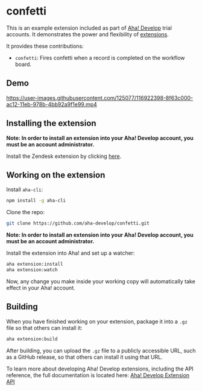 # confetti

This is an example extension included as part of [Aha! Develop](https://www.aha.io/develop/overview) trial accounts. It demonstrates the power and flexibility of [extensions](https://www.aha.io/support/develop/extensions).

It provides these contributions:

- `confetti`: Fires confetti when a record is completed on the workflow board.

## Demo

https://user-images.githubusercontent.com/125077/116922398-8f63c000-ac12-11eb-978b-4bb92a9f1e99.mp4

## Installing the extension

**Note: In order to install an extension into your Aha! Develop account, you must be an account administrator.**

Install the Zendesk extension by clicking [here](https://secure.aha.io/settings/account/extensions/install?url=https%3A%2F%2Fsecure.aha.io%2Fextensions%2Faha-develop.confetti-when-done.gz).

## Working on the extension

Install `aha-cli`:

```sh
npm install -g aha-cli
```

Clone the repo:

```sh
git clone https://github.com/aha-develop/confetti.git
```

**Note: In order to install an extension into your Aha! Develop account, you must be an account administrator.**

Install the extension into Aha! and set up a watcher:

```sh
aha extension:install
aha extension:watch
```

Now, any change you make inside your working copy will automatically take effect in your Aha! account.

## Building

When you have finished working on your extension, package it into a `.gz` file so that others can install it:

```sh
aha extension:build
```

After building, you can upload the `.gz` file to a publicly accessible URL, such as a GitHub release, so that others can install it using that URL.

To learn more about developing Aha! Develop extensions, including the API reference, the full documentation is located here: [Aha! Develop Extension API](https://www.aha.io/support/develop/extensions)
